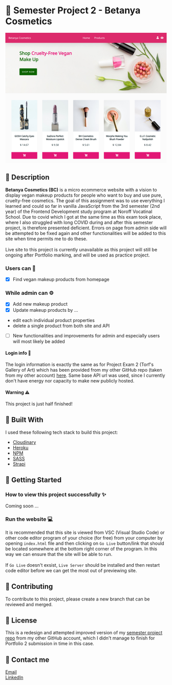 # 💄 Semester Project 2 - Betanya Cosmetics
<img src="/assets/homepage.png" alt="Alt text">

## 📜 Description
**Betanya Cosmetics (BC)** is a micro ecommerce website with a vision to display vegan makeup products for people who want to buy and use pure, cruelty-free cosmetics. The goal of this assignment was to use everything I learned and could so far in vanilla JavaScript from the 3rd semester (2nd year) of the Frontend Development study program at Noroff Vocatinal School. Due to covid which I got at the same time as this exam took place, where I also struggled with long COVID during and after this semester project, is therefore presented deficient. Errors on page from admin side will be attempted to be fixed again and other functionalities will be added to this site when time permits me to do these.
<br><br>
Live site to this project is currently unavailable as this project will still be ongoing after Portfolio marking, and will be used as practice project.
### Users can 👤
- [x] Find vegan makeup products from homepage 
### While admin can ⚙️
- [x] Add new makeup product
- [x] Update makeup products by ... 
+ edit each individual product properties
+ delete a single product from both site and API 
- [ ] New functionalities and improvements for admin and especially users will most likely be added 
#### Login info 🔐
The login information is exactly the same as for Project Exam 2 (Torf's Gallery of Art) which has been provided from my other GitHub repo (taken from my other account) [here](https://github.com/lunadragon06/torfs-art-gallery). Same base API url was used, since I currently don't have energy nor capacity to make new publicly hosted.  
#### Warning ⚠️
This project is just half finished! 
## 🔧 Built With
I used these following tech stack to build this project:
- [Cloudinary](https://www.cloudinary.com/)
- [Heroku](https://www.heroku.com/)
- [NPM](https://www.npmjs.com/)
- [SASS](https://sass-lang.com/)
- [Strapi](https://strapi.io/) 
## 🚀 Getting Started
### How to view this project successfully ✨
Coming soon ... 
### Run the website 💻
It is recommended that this site is viewed from VSC (Visual Studio Code) or other code editor program of your choice (for free) from your computer by opening ``index.html`` file and then clicking on ``Go Live`` button/link that should be located somewhere at the bottom right corner of the program. In this way we can ensure that the site will be able to run. 
<br><br>
If ``Go Live`` doesn't exsist, ``Live Server`` should be installed and then restart code editor before we can get the most out of previewing site.  
## 🔗 Contributing
To contribute to this project, please create a new branch that can be reviewed and merged.
## 🏅 License
This is a redesign and attempted improved version of my [semester project repo](https://github.com/LunaDragon666/) from my other GitHub account, which I didn't manage to finish for Portfolio 2 submission in time in this case. 
## 🤙 Contact me
[Email](mailto:monika.ml@outlook.com) <br>
[LinkedIn](https://www.linkedin.com/in/monika-lie/)
<br><br>
